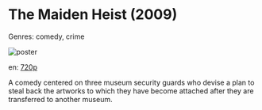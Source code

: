 # The Maiden Heist (2009)

Genres: comedy, crime

![poster](http://image.tmdb.org/t/p/w500/w4B1dt2aB9CuhzEgoW6IGZJBtqn.jpg)

en:
  [720p](magnet:?xt=urn:btih:217E39D40A5CB6BD624C0E6B817C1F3FEDE2FBA9&tr=udp://glotorrents.pw:6969/announce&tr=udp://tracker.opentrackr.org:1337/announce&tr=udp://torrent.gresille.org:80/announce&tr=udp://tracker.openbittorrent.com:80&tr=udp://tracker.coppersurfer.tk:6969&tr=udp://tracker.leechers-paradise.org:6969&tr=udp://p4p.arenabg.ch:1337&tr=udp://tracker.internetwarriors.net:1337)
  


A comedy centered on three museum security guards who devise a plan to steal back the artworks to which they have become attached after they are transferred to another museum.